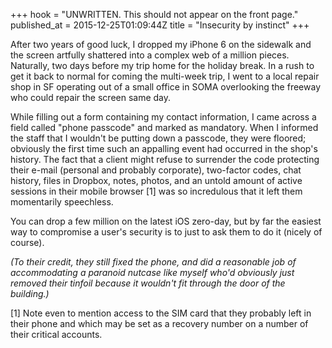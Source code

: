+++
hook = "UNWRITTEN. This should not appear on the front page."
published_at = 2015-12-25T01:09:44Z
title = "Insecurity by instinct"
+++

After two years of good luck, I dropped my iPhone 6 on the sidewalk and the
screen artfully shattered into a complex web of a million pieces. Naturally,
two days before my trip home for the holiday break. In a rush to get it back to
normal for coming the multi-week trip, I went to a local repair shop in SF
operating out of a small office in SOMA overlooking the freeway who could
repair the screen same day.

While filling out a form containing my contact information, I came across a
field called "phone passcode" and marked as mandatory. When I informed the
staff that I wouldn't be putting down a passcode, they were floored; obviously
the first time such an appalling event had occurred in the shop's history. The
fact that a client might refuse to surrender the code protecting their e-mail
(personal and probably corporate), two-factor codes, chat history, files in
Dropbox, notes, photos, and an untold amount of active sessions in their mobile
browser [1] was so incredulous that it left them momentarily speechless.

You can drop a few million on the latest iOS zero-day, but by far the easiest
way to compromise a user's security is to just to ask them to do it (nicely of
course).

_(To their credit, they still fixed the phone, and did a reasonable job of
accommodating a paranoid nutcase like myself who'd obviously just removed their
tinfoil because it wouldn't fit through the door of the building.)_

[1] Note even to mention access to the SIM card that they probably left in
their phone and which may be set as a recovery number on a number of their
critical accounts.
